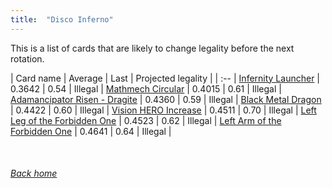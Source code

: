 ```yaml
---
title:  "Disco Inferno"
---
```


This is a list of cards that are likely to change legality before the next rotation.

| Card name | Average | Last | Projected legality |
| :-- |
[Infernity Launcher](https://db.ygoprodeck.com/card/?search=Infernity%20Launcher) | 0.3642 | 0.54 | Illegal |
[Mathmech Circular](https://db.ygoprodeck.com/card/?search=Mathmech%20Circular) | 0.4015 | 0.61 | Illegal |
[Adamancipator Risen - Dragite](https://db.ygoprodeck.com/card/?search=Adamancipator%20Risen%20-%20Dragite) | 0.4360 | 0.59 | Illegal |
[Black Metal Dragon](https://db.ygoprodeck.com/card/?search=Black%20Metal%20Dragon) | 0.4422 | 0.60 | Illegal |
[Vision HERO Increase](https://db.ygoprodeck.com/card/?search=Vision%20HERO%20Increase) | 0.4511 | 0.70 | Illegal |
[Left Leg of the Forbidden One](https://db.ygoprodeck.com/card/?search=Left%20Leg%20of%20the%20Forbidden%20One) | 0.4523 | 0.62 | Illegal |
[Left Arm of the Forbidden One](https://db.ygoprodeck.com/card/?search=Left%20Arm%20of%20the%20Forbidden%20One) | 0.4641 | 0.64 | Illegal |

<br>

###### [Back home](index)